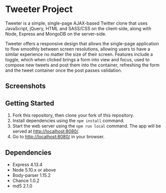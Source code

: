 # Tweeter Project

Tweeter is a simple, single-page AJAX-based Twitter clone that uses JavaScript, jQuery, HTML and SASS/CSS on the client-side, along with Node, Express and MongoDB on the server-side.

Tweeter offers a responsive design that allows the single-page application to flow smoothly between screen resolutions, allowing users to have a similar experience no matter the size of their screen. Features include a toggle, which when clicked brings a form into view and focus, used to compose new tweets and post them into the container, refreshing the form and the tweet container once the post passes validation.

## Screenshots

## Getting Started

1. Fork this repository, then clone your fork of this repository.
2. Install dependencies using the `npm install` command.
3. Start the web server using the `npm run local` command. The app will be served at <http://localhost:8080/>.
4. Go to <http://localhost:8080/> in your browser.

## Dependencies

- Express 4.13.4
- Node 5.10.x or above
- Body-parser 1.15.2
- Chance 1.0.2
- md5 2.1.0
